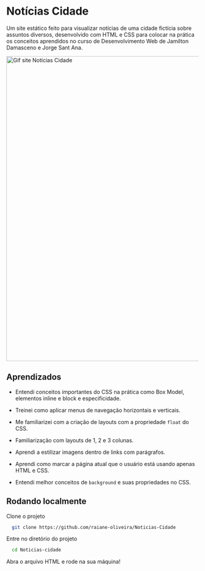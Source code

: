 
# Notícias Cidade

Um site estático feito para visualizar notícias de uma cidade fictícia sobre assuntos diversos, desenvolvido com HTML e CSS para colocar na prática os conceitos aprendidos no curso de Desenvolvimento Web de Jamilton Damasceno e Jorge Sant Ana.


<img width="800" src="https://i.imgur.com/z3ulqvp.gif" alt="Gif site Notícias Cidade"/>


## Aprendizados

- Entendi conceitos importantes do CSS na prática como Box Model, elementos inline e block e especificidade.

- Treinei como aplicar menus de navegação horizontais e verticais.

- Me familiarizei com a criação de layouts com a propriedade `float` do CSS. 

- Familiarização com layouts de 1, 2 e 3 colunas.

- Aprendi a estilizar imagens dentro de links com parágrafos.

- Aprendi como marcar a página atual que o usuário está usando apenas HTML e CSS.

- Entendi melhor conceitos de `background` e suas propriedades no CSS.
## Rodando localmente

Clone o projeto

```bash
  git clone https://github.com/raiane-oliveira/Noticias-Cidade
```

Entre no diretório do projeto

```bash
  cd Noticias-cidade
```

Abra o arquivo HTML e rode na sua máquina!
